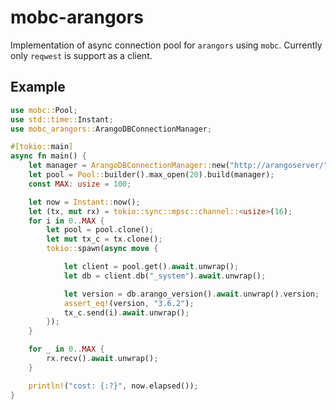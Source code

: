 # mobc-arangors

Implementation of async connection pool for ```arangors``` using ```mobc```. Currently only ```reqwest``` is support as a client.

## Example

```rust
use mobc::Pool;
use std::time::Instant;
use mobc_arangors::ArangoDBConnectionManager;

#[tokio::main]
async fn main() {
    let manager = ArangoDBConnectionManager::new("http://arangoserver/", "root", "password", true);
    let pool = Pool::builder().max_open(20).build(manager);
    const MAX: usize = 100;

    let now = Instant::now();
    let (tx, mut rx) = tokio::sync::mpsc::channel::<usize>(16);
    for i in 0..MAX {
        let pool = pool.clone();
        let mut tx_c = tx.clone();
        tokio::spawn(async move {

            let client = pool.get().await.unwrap();
            let db = client.db("_system").await.unwrap();

            let version = db.arango_version().await.unwrap().version;
            assert_eq!(version, "3.6.2");
            tx_c.send(i).await.unwrap();
        });
    }

    for _ in 0..MAX {
        rx.recv().await.unwrap();
    }

    println!("cost: {:?}", now.elapsed());
}
```